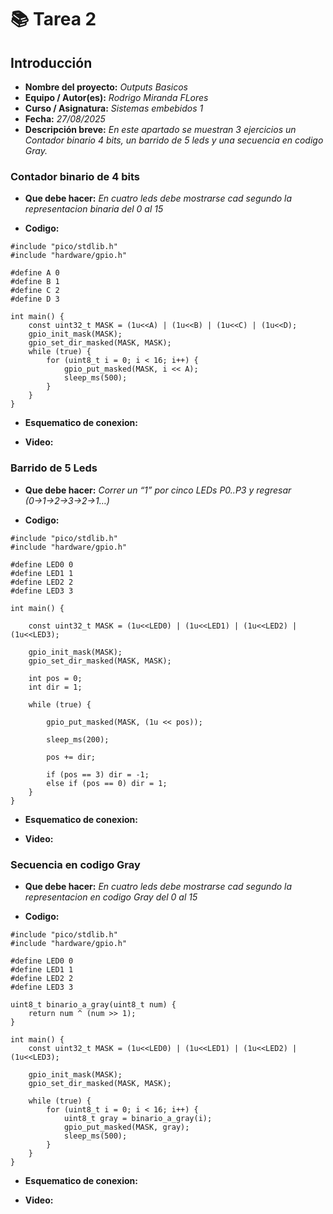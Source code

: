 # 📚 **Tarea 2**

## **Introducción**

- **Nombre del proyecto:** _Outputs Basicos_  
- **Equipo / Autor(es):** _Rodrigo Miranda FLores_  
- **Curso / Asignatura:** _Sistemas embebidos 1_  
- **Fecha:** _27/08/2025_  
- **Descripción breve:** _En este apartado se muestran 3 ejercicios un Contador binario 4 bits, un barrido de 5 leds y una secuencia en codigo Gray._

### **Contador binario de 4 bits**


- **Que debe hacer:**
_En cuatro leds debe mostrarse cad segundo la representacion binaria del 0 al 15_

- **Codigo:**
``` 
#include "pico/stdlib.h"
#include "hardware/gpio.h"
 
#define A 0
#define B 1
#define C 2
#define D 3
 
int main() {
    const uint32_t MASK = (1u<<A) | (1u<<B) | (1u<<C) | (1u<<D);
    gpio_init_mask(MASK);
    gpio_set_dir_masked(MASK, MASK);
    while (true) {
        for (uint8_t i = 0; i < 16; i++) {
            gpio_put_masked(MASK, i << A);
            sleep_ms(500);
        }
    }
}
```
- **Esquematico de conexion:**

- **Video:**



### **Barrido de 5 Leds**

- **Que debe hacer:**
_Correr un “1” por cinco LEDs P0..P3 y regresar (0→1→2→3→2→1…)_

- **Codigo:**
``` 
#include "pico/stdlib.h"
#include "hardware/gpio.h"
 
#define LED0 0
#define LED1 1
#define LED2 2
#define LED3 3
 
int main() {
 
    const uint32_t MASK = (1u<<LED0) | (1u<<LED1) | (1u<<LED2) | (1u<<LED3);
 
    gpio_init_mask(MASK);
    gpio_set_dir_masked(MASK, MASK);
 
    int pos = 0;
    int dir = 1;
 
    while (true) {
 
        gpio_put_masked(MASK, (1u << pos));
 
        sleep_ms(200);
 
        pos += dir;
 
        if (pos == 3) dir = -1;
        else if (pos == 0) dir = 1;
    }
}
```

- **Esquematico de conexion:**

- **Video:**



### **Secuencia en codigo Gray**

- **Que debe hacer:**
_En cuatro leds debe mostrarse cad segundo la representacion en codigo Gray del 0 al 15_

- **Codigo:**
```
#include "pico/stdlib.h"
#include "hardware/gpio.h"
 
#define LED0 0
#define LED1 1
#define LED2 2
#define LED3 3
 
uint8_t binario_a_gray(uint8_t num) {
    return num ^ (num >> 1);
}
 
int main() {
    const uint32_t MASK = (1u<<LED0) | (1u<<LED1) | (1u<<LED2) | (1u<<LED3);
 
    gpio_init_mask(MASK);
    gpio_set_dir_masked(MASK, MASK);
 
    while (true) {
        for (uint8_t i = 0; i < 16; i++) {  
            uint8_t gray = binario_a_gray(i);
            gpio_put_masked(MASK, gray);
            sleep_ms(500);
        }
    }
}
```

- **Esquematico de conexion:**

- **Video:**